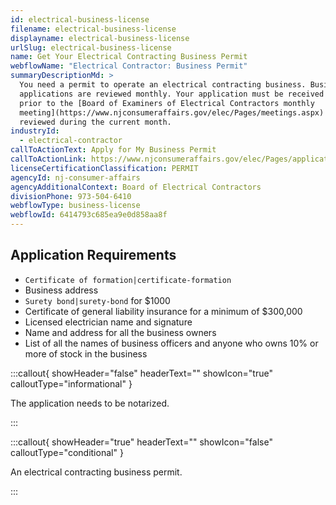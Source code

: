 ```yaml
---
id: electrical-business-license
filename: electrical-business-license
displayname: electrical-business-license
urlSlug: electrical-business-license
name: Get Your Electrical Contracting Business Permit
webflowName: "Electrical Contractor: Business Permit"
summaryDescriptionMd: >
  You need a permit to operate an electrical contracting business. Business
  applications are reviewed monthly. Your application must be received ten days
  prior to the [Board of Examiners of Electrical Contractors monthly
  meeting](https://www.njconsumeraffairs.gov/elec/Pages/meetings.aspx) to be
  reviewed during the current month.
industryId:
  - electrical-contractor
callToActionText: Apply for My Business Permit
callToActionLink: https://www.njconsumeraffairs.gov/elec/Pages/applications.aspx
licenseCertificationClassification: PERMIT
agencyId: nj-consumer-affairs
agencyAdditionalContext: Board of Electrical Contractors
divisionPhone: 973-504-6410
webflowType: business-license
webflowId: 6414793c685ea9e0d858aa8f
---
```

## Application Requirements

*  `Certificate of formation|certificate-formation` 
* Business address
*  `Surety bond|surety-bond` for $1000
* Certificate of general liability insurance for a minimum of $300,000
* Licensed electrician name and signature
* Name and address for all the business owners
* List of all the names of business officers and anyone who owns 10% or more of stock in the business

:::callout{ showHeader="false" headerText="" showIcon="true" calloutType="informational" }

The application needs to be notarized.

:::

:::callout{ showHeader="true" headerText="" showIcon="false" calloutType="conditional" }

An electrical contracting business permit.

:::